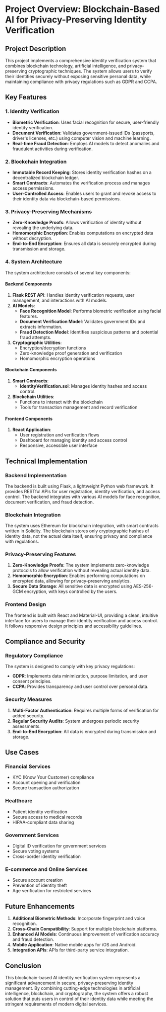 # Project Overview: Blockchain-Based AI for Privacy-Preserving Identity Verification

## Project Description

This project implements a comprehensive identity verification system that combines blockchain technology, artificial intelligence, and privacy-preserving cryptographic techniques. The system allows users to verify their identities securely without exposing sensitive personal data, while maintaining compliance with privacy regulations such as GDPR and CCPA.

## Key Features

### 1. Identity Verification

- **Biometric Verification**: Uses facial recognition for secure, user-friendly identity verification.
- **Document Verification**: Validates government-issued IDs (passports, driver's licenses, etc.) using computer vision and machine learning.
- **Real-time Fraud Detection**: Employs AI models to detect anomalies and fraudulent activities during verification.

### 2. Blockchain Integration

- **Immutable Record Keeping**: Stores identity verification hashes on a decentralized blockchain ledger.
- **Smart Contracts**: Automates the verification process and manages access permissions.
- **User-Controlled Access**: Enables users to grant and revoke access to their identity data via blockchain-based permissions.

### 3. Privacy-Preserving Mechanisms

- **Zero-Knowledge Proofs**: Allows verification of identity without revealing the underlying data.
- **Homomorphic Encryption**: Enables computations on encrypted data without decryption.
- **End-to-End Encryption**: Ensures all data is securely encrypted during transmission and storage.

### 4. System Architecture

The system architecture consists of several key components:

#### Backend Components

1. **Flask REST API**: Handles identity verification requests, user management, and interactions with AI models.
2. **AI Models**:
   - **Face Recognition Model**: Performs biometric verification using facial features.
   - **Document Verification Model**: Validates government IDs and extracts information.
   - **Fraud Detection Model**: Identifies suspicious patterns and potential fraud attempts.
3. **Cryptographic Utilities**:
   - Encryption/decryption functions
   - Zero-knowledge proof generation and verification
   - Homomorphic encryption operations

#### Blockchain Components

1. **Smart Contracts**:
   - **IdentityVerification.sol**: Manages identity hashes and access control.
2. **Blockchain Utilities**:
   - Functions to interact with the blockchain
   - Tools for transaction management and record verification

#### Frontend Components

1. **React Application**:
   - User registration and verification flows
   - Dashboard for managing identity and access control
   - Responsive, accessible user interface

## Technical Implementation

### Backend Implementation

The backend is built using Flask, a lightweight Python web framework. It provides RESTful APIs for user registration, identity verification, and access control. The backend integrates with various AI models for face recognition, document verification, and fraud detection.

### Blockchain Integration

The system uses Ethereum for blockchain integration, with smart contracts written in Solidity. The blockchain stores only cryptographic hashes of identity data, not the actual data itself, ensuring privacy and compliance with regulations.

### Privacy-Preserving Features

1. **Zero-Knowledge Proofs**: The system implements zero-knowledge protocols to allow verification without revealing actual identity data.
2. **Homomorphic Encryption**: Enables performing computations on encrypted data, allowing for privacy-preserving analytics.
3. **Secure Data Storage**: All sensitive data is encrypted using AES-256-GCM encryption, with keys controlled by the users.

### Frontend Design

The frontend is built with React and Material-UI, providing a clean, intuitive interface for users to manage their identity verification and access control. It follows responsive design principles and accessibility guidelines.

## Compliance and Security

### Regulatory Compliance

The system is designed to comply with key privacy regulations:
- **GDPR**: Implements data minimization, purpose limitation, and user consent principles.
- **CCPA**: Provides transparency and user control over personal data.

### Security Measures

1. **Multi-Factor Authentication**: Requires multiple forms of verification for added security.
2. **Regular Security Audits**: System undergoes periodic security assessments.
3. **End-to-End Encryption**: All data is encrypted during transmission and storage.

## Use Cases

### Financial Services

- KYC (Know Your Customer) compliance
- Account opening and verification
- Secure transaction authorization

### Healthcare

- Patient identity verification
- Secure access to medical records
- HIPAA-compliant data sharing

### Government Services

- Digital ID verification for government services
- Secure voting systems
- Cross-border identity verification

### E-commerce and Online Services

- Secure account creation
- Prevention of identity theft
- Age verification for restricted services

## Future Enhancements

1. **Additional Biometric Methods**: Incorporate fingerprint and voice recognition.
2. **Cross-Chain Compatibility**: Support for multiple blockchain platforms.
3. **Enhanced AI Models**: Continuous improvement of verification accuracy and fraud detection.
4. **Mobile Application**: Native mobile apps for iOS and Android.
5. **Integration APIs**: APIs for third-party service integration.

## Conclusion

This blockchain-based AI identity verification system represents a significant advancement in secure, privacy-preserving identity management. By combining cutting-edge technologies in artificial intelligence, blockchain, and cryptography, the system offers a robust solution that puts users in control of their identity data while meeting the stringent requirements of modern digital services. 